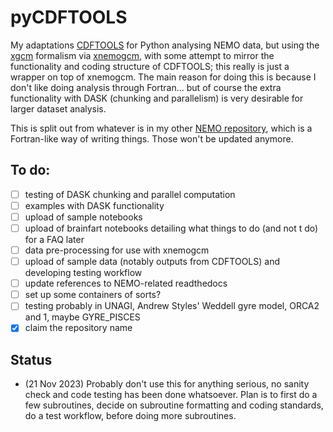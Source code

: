 # pyCDFTOOLS

My adaptations [CDFTOOLS](https://github.com/meom-group/CDFTOOLS) for Python analysing NEMO data, but using the [xgcm](https://github.com/xgcm) formalism via [xnemogcm](https://github.com/rcaneill/xnemogcm), with some attempt to mirror the functionality and coding structure of CDFTOOLS; this really is just a wrapper on top of xnemogcm. The main reason for doing this is because I don't like doing analysis through Fortran... but of course the extra functionality with DASK (chunking and parallelism) is very desirable for larger dataset analysis.

This is split out from whatever is in my other [NEMO repository](https://github.com/julianmak/NEMO-related/tree/master), which is a Fortran-like way of writing things. Those won't be updated anymore.

## To do:

- [ ] testing of DASK chunking and parallel computation
- [ ] examples with DASK functionality
- [ ] upload of sample notebooks
- [ ] upload of brainfart notebooks detailing what things to do (and not t do) for a FAQ later
- [ ] data pre-processing for use with xnemogcm
- [ ] upload of sample data (notably outputs from CDFTOOLS) and developing testing workflow
- [ ] update references to NEMO-related readthedocs
- [ ] set up some containers of sorts?
- [ ] testing probably in UNAGI, Andrew Styles' Weddell gyre model, ORCA2 and 1, maybe GYRE_PISCES 
- [x] claim the repository name

## Status

* (21 Nov 2023) Probably don't use this for anything serious, no sanity check and code testing has been done whatsoever. Plan is to first do a few subroutines, decide on subroutine formatting and coding standards, do a test workflow, before doing more subroutines.
